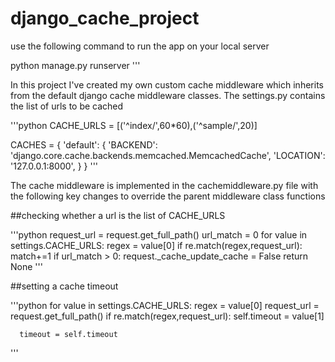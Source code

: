 # django_cache_project
use the following command to run the app on your local server

python manage.py runserver '''

In this project I've created my own custom cache middleware which inherits from the default django cache middleware classes.
The settings.py contains the list of urls to be cached

'''python
CACHE_URLS = [('^index/',60*60),('^sample/',20)]

CACHES = {
    'default': {
        'BACKEND': 'django.core.cache.backends.memcached.MemcachedCache',
        'LOCATION': '127.0.0.1:8000',
    }
}
'''

The cache middleware is implemented in the cachemiddleware.py file with the following key changes to override the parent middleware 
class functions

##checking whether a url is the list of CACHE_URLS

'''python
        request_url = request.get_full_path()
        url_match = 0
        for value in settings.CACHE_URLS:
            regex = value[0]
            if re.match(regex,request_url):
                match+=1
        if url_match > 0:
            request._cache_update_cache = False
            return None
'''

##setting a cache timeout

'''python
      for value in settings.CACHE_URLS:
            regex = value[0]
            request_url = request.get_full_path()
            if re.match(regex,request_url):
                self.timeout = value[1]

      timeout = self.timeout
'''
